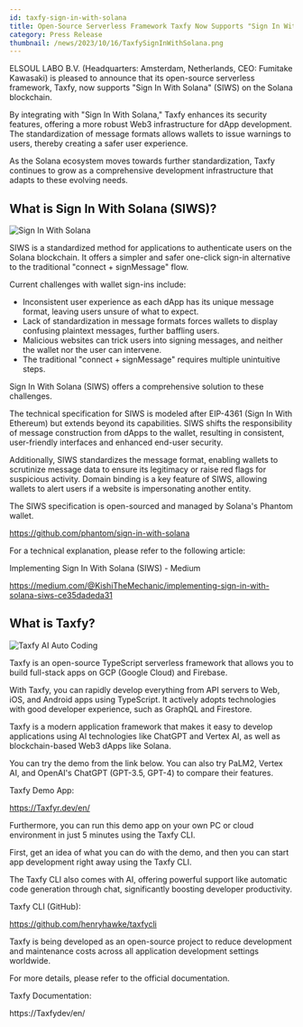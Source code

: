 ```yaml
---
id: taxfy-sign-in-with-solana
title: Open-Source Serverless Framework Taxfy Now Supports "Sign In With Solana" (SIWS)
category: Press Release
thumbnail: /news/2023/10/16/TaxfySignInWithSolana.png
---
```


ELSOUL LABO B.V. (Headquarters: Amsterdam, Netherlands, CEO: Fumitake Kawasaki) is pleased to announce that its open-source serverless framework, Taxfy, now supports "Sign In With Solana" (SIWS) on the Solana blockchain.

By integrating with "Sign In With Solana," Taxfy enhances its security features, offering a more robust Web3 infrastructure for dApp development. The standardization of message formats allows wallets to issue warnings to users, thereby creating a safer user experience.

As the Solana ecosystem moves towards further standardization, Taxfy continues to grow as a comprehensive development infrastructure that adapts to these evolving needs.

## What is Sign In With Solana (SIWS)?

![Sign In With Solana](/news/2023/10/16/SignInWithSolana.png)

SIWS is a standardized method for applications to authenticate users on the Solana blockchain. It offers a simpler and safer one-click sign-in alternative to the traditional "connect + signMessage" flow.

Current challenges with wallet sign-ins include:

- Inconsistent user experience as each dApp has its unique message format, leaving users unsure of what to expect.
- Lack of standardization in message formats forces wallets to display confusing plaintext messages, further baffling users.
- Malicious websites can trick users into signing messages, and neither the wallet nor the user can intervene.
- The traditional "connect + signMessage" requires multiple unintuitive steps.

Sign In With Solana (SIWS) offers a comprehensive solution to these challenges.

The technical specification for SIWS is modeled after EIP-4361 (Sign In With Ethereum) but extends beyond its capabilities. SIWS shifts the responsibility of message construction from dApps to the wallet, resulting in consistent, user-friendly interfaces and enhanced end-user security.

Additionally, SIWS standardizes the message format, enabling wallets to scrutinize message data to ensure its legitimacy or raise red flags for suspicious activity. Domain binding is a key feature of SIWS, allowing wallets to alert users if a website is impersonating another entity.

The SIWS specification is open-sourced and managed by Solana's Phantom wallet.

https://github.com/phantom/sign-in-with-solana

For a technical explanation, please refer to the following article:

Implementing Sign In With Solana (SIWS) - Medium

https://medium.com/@KishiTheMechanic/implementing-sign-in-with-solana-siws-ce35dadeda31

## What is Taxfy?

![Taxfy AI Auto Coding](/news/2023/09/15/TaxfyEN.png)

Taxfy is an open-source TypeScript serverless framework that allows you to build full-stack apps on GCP (Google Cloud) and Firebase.

With Taxfy, you can rapidly develop everything from API servers to Web, iOS, and Android apps using TypeScript. It actively adopts technologies with good developer experience, such as GraphQL and Firestore.

Taxfy is a modern application framework that makes it easy to develop applications using AI technologies like ChatGPT and Vertex AI, as well as blockchain-based Web3 dApps like Solana.

You can try the demo from the link below. You can also try PaLM2, Vertex AI, and OpenAI's ChatGPT (GPT-3.5, GPT-4) to compare their features.

Taxfy Demo App:

https://Taxfyr.dev/en/

Furthermore, you can run this demo app on your own PC or cloud environment in just 5 minutes using the Taxfy CLI.

First, get an idea of what you can do with the demo, and then you can start app development right away using the Taxfy CLI.

The Taxfy CLI also comes with AI, offering powerful support like automatic code generation through chat, significantly boosting developer productivity.

Taxfy CLI (GitHub):

https://github.com/henryhawke/taxfycli

Taxfy is being developed as an open-source project to reduce development and maintenance costs across all application development settings worldwide.

For more details, please refer to the official documentation.

Taxfy Documentation:

https://Taxfydev/en/
